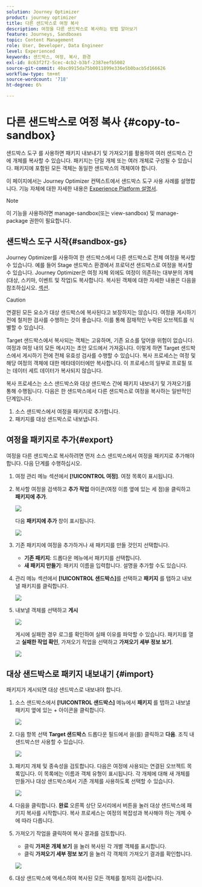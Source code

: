 ```yaml
---
solution: Journey Optimizer
product: journey optimizer
title: 다른 샌드박스로 여정 복사
description: 여정을 다른 샌드박스로 복사하는 방법 알아보기
feature: Journeys, Sandboxes
topic: Content Management
role: User, Developer, Data Engineer
level: Experienced
keywords: 샌드박스, 여정, 복사, 환경
exl-id: 8c63f2f2-5cec-4cb2-b3bf-2387eefb5002
source-git-commit: 40ac0915da75b0011899e336e5b0bacb5d166626
workflow-type: tm+mt
source-wordcount: '718'
ht-degree: 6%

---
```


# 다른 샌드박스로 여정 복사 {#copy-to-sandbox}

<!--
>[!CONTEXTUALHELP]
>id="ajo_journey_copy_main"
>title="Copy a journey to another sandbox"
>abstract="Journey Optimizer allows you to copy an entire journey from one sandbox to another. For example, you can copy a journey from the Stage sandbox environment to your Production sandbox. In addition to the Journey itself, Journey Optimizer also copies most of the objects the journey depends on."

>[!CONTEXTUALHELP]
>id="ajo_journey_copy_sandbox_details"
>title="Sandbox details"
>abstract="Select the destination sandbox you want to copy the journey to. Only sandboxes within your organization are available."

>[!CONTEXTUALHELP]
>id="ajo_journey_copy_object_details"
>title="Object details"
>abstract="This is the journey you are going to copy."

>[!CONTEXTUALHELP]
>id="ajo_journey_copy_dependent_objects"
>title="Dependent objects"
>abstract="This is the list of associated objects used in the journey. This list displays the name, the object type, as well as the internal Journey Optimizer ID."
-->

샌드박스 도구 를 사용하면 패키지 내보내기 및 가져오기를 활용하여 여러 샌드박스 간에 개체를 복사할 수 있습니다. 패키지는 단일 개체 또는 여러 개체로 구성될 수 있습니다. 패키지에 포함된 모든 객체는 동일한 샌드박스의 객체여야 합니다.

이 페이지에서는 Journey Optimizer 컨텍스트에서 샌드박스 도구 사용 사례를 설명합니다. 기능 자체에 대한 자세한 내용은 [Experience Platform 설명서](https://experienceleague.adobe.com/docs/experience-platform/sandbox/ui/sandbox-tooling.html).

>[!NOTE]
>
>이 기능을 사용하려면 manage-sandbox(또는 view-sandbox) 및 manage-package 권한이 필요합니다.

## 샌드박스 도구 시작{#sandbox-gs}

Journey Optimizer를 사용하여 한 샌드박스에서 다른 샌드박스로 전체 여정을 복사할 수 있습니다. 예를 들어 Stage 샌드박스 환경에서 프로덕션 샌드박스로 여정을 복사할 수 있습니다. Journey Optimizer은 여정 자체 외에도 여정이 의존하는 대부분의 개체(대상, 스키마, 이벤트 및 작업)도 복사합니다. 복사된 객체에 대한 자세한 내용은 다음을 참조하십시오. [섹션](https://experienceleague.adobe.com/docs/experience-platform/sandbox/ui/sandbox-tooling.html#abobe-journey-optimizer-objects).

>[!CAUTION]
>
>연결된 모든 요소가 대상 샌드박스에 복사된다고 보장하지는 않습니다. 여정을 게시하기 전에 철저한 검사를 수행하는 것이 좋습니다. 이를 통해 잠재적인 누락된 오브젝트를 식별할 수 있습니다.

Target 샌드박스에서 복사되는 객체는 고유하며, 기존 요소를 덮어쓸 위험이 없습니다. 여정과 여정 내의 모든 메시지는 초안 모드에서 가져옵니다. 이렇게 하면 Target 샌드박스에서 게시하기 전에 전체 유효성 검사를 수행할 수 있습니다. 복사 프로세스는 여정 및 해당 여정의 객체에 대한 메타데이터에만 복사합니다. 이 프로세스의 일부로 프로필 또는 데이터 세트 데이터가 복사되지 않습니다.

복사 프로세스는 소스 샌드박스와 대상 샌드박스 간에 패키지 내보내기 및 가져오기를 통해 수행됩니다. 다음은 한 샌드박스에서 다른 샌드박스로 여정을 복사하는 일반적인 단계입니다.

1. 소스 샌드박스에서 여정을 패키지로 추가합니다.
1. 패키지를 대상 샌드박스로 내보냅니다.

## 여정을 패키지로 추가{#export}

여정을 다른 샌드박스로 복사하려면 먼저 소스 샌드박스에서 여정을 패키지로 추가해야 합니다. 다음 단계를 수행하십시오.

1. 여정 관리 메뉴 섹션에서 **[!UICONTROL 여정]**. 여정 목록이 표시됩니다.

1. 복사할 여정을 검색하고 **추가 작업** 아이콘(여정 이름 옆에 있는 세 점)을 클릭하고 **패키지에 추가**.

   ![](assets/journey-sandbox1.png)

   다음 **패키지에 추가** 창이 표시됩니다.

   ![](assets/journey-sandbox2.png)

1. 기존 패키지에 여정을 추가하거나 새 패키지를 만들 것인지 선택합니다.

   * **기존 패키지**: 드롭다운 메뉴에서 패키지를 선택합니다.
   * **새 패키지 만들기**: 패키지 이름을 입력합니다. 설명을 추가할 수도 있습니다.

1. 관리 메뉴 섹션에서 **[!UICONTROL 샌드박스]**&#x200B;를 선택하고 **패키지** 를 탭하고 내보낼 패키지를 클릭합니다.

   ![](assets/journey-sandbox3.png)

1. 내보낼 객체를 선택하고 **게시**

   ![](assets/journey-sandbox4.png)

   게시에 실패한 경우 로그를 확인하여 실패 이유를 파악할 수 있습니다. 패키지를 열고 **실패한 작업 확인**, 가져오기 작업을 선택하고 **가져오기 세부 정보 보기**.

   ![](assets/journey-sandbox9.png)

## 대상 샌드박스로 패키지 내보내기 {#import}

패키지가 게시되면 대상 샌드박스로 내보내야 합니다.

1. 소스 샌드박스에서 **[!UICONTROL 샌드박스]** 메뉴에서 **패키지** 를 탭하고 내보낼 패키지 옆에 있는 + 아이콘을 클릭합니다.

   ![](assets/journey-sandbox5.png)

1. 다음 항목 선택 **Target 샌드박스** 드롭다운 필드에서 을(를) 클릭하고 **다음**. 조직 내 샌드박스만 사용할 수 있습니다.

   ![](assets/journey-sandbox6.png)

1. 패키지 개체 및 종속성을 검토합니다. 다음은 여정에 사용되는 연결된 오브젝트 목록입니다. 이 목록에는 이름과 객체 유형이 표시됩니다. 각 개체에 대해 새 개체를 만들거나 대상 샌드박스에서 기존 개체를 사용하도록 선택할 수 있습니다.

   ![](assets/journey-sandbox7.png)

1. 다음을 클릭합니다. **완료** 오른쪽 상단 모서리에서 버튼을 눌러 대상 샌드박스에 패키지 복사를 시작합니다. 복사 프로세스는 여정의 복잡성과 복사해야 하는 개체 수에 따라 다릅니다.

1. 가져오기 작업을 클릭하여 복사 결과를 검토합니다.

   * 클릭 **가져온 개체 보기** 을 눌러 복사된 각 개별 객체를 표시합니다.
   * 클릭 **가져오기 세부 정보 보기** 을 눌러 각 객체의 가져오기 결과를 확인합니다.

   ![](assets/journey-sandbox8.png)

1. 대상 샌드박스에 액세스하여 복사된 모든 객체를 철저히 검사합니다.
